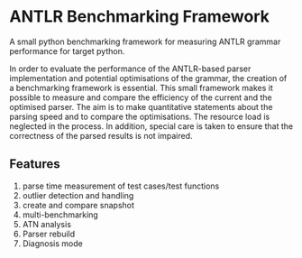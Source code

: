 # ANTLR Benchmarking Framework
A small python benchmarking framework for measuring ANTLR grammar performance for target python.

In order to evaluate the performance of the ANTLR-based parser implementation and potential optimisations of the grammar, the creation of a benchmarking framework is essential. This small framework makes it possible to measure and compare the efficiency of the current and the optimised parser. The aim is to make quantitative statements about the parsing speed and to compare the optimisations. The resource load is neglected in the process. In addition, special care is taken to ensure that the correctness of the parsed results is not impaired.

## Features
1. parse time measurement of test cases/test functions
2. outlier detection and handling
3. create and compare snapshot
4. multi-benchmarking
5. ATN analysis
6. Parser rebuild
7. Diagnosis mode
